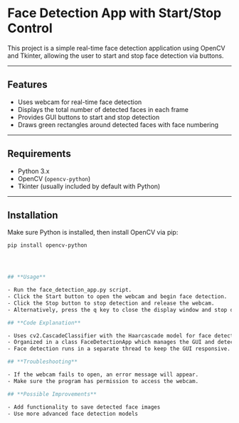 # **Face Detection App with Start/Stop Control**

This project is a simple real-time face detection application using OpenCV and Tkinter, allowing the user to start and stop face detection via buttons.

---

## **Features**

- Uses webcam for real-time face detection  
- Displays the total number of detected faces in each frame  
- Provides GUI buttons to start and stop detection  
- Draws green rectangles around detected faces with face numbering  

---

## **Requirements**

- Python 3.x  
- OpenCV (`opencv-python`)  
- Tkinter (usually included by default with Python)  

---

## **Installation**

Make sure Python is installed, then install OpenCV via pip:

```bash
pip install opencv-python




## **Usage**

- Run the face_detection_app.py script.
- Click the Start button to open the webcam and begin face detection.
- Click the Stop button to stop detection and release the webcam.
- Alternatively, press the q key to close the display window and stop detection.

## **Code Explanation**

- Uses cv2.CascadeClassifier with the Haarcascade model for face detection.
- Organized in a class FaceDetectionApp which manages the GUI and detection logic.
- Face detection runs in a separate thread to keep the GUI responsive.

## **Troubleshooting**

- If the webcam fails to open, an error message will appear.
- Make sure the program has permission to access the webcam.

## **Possible Improvements**

- Add functionality to save detected face images
- Use more advanced face detection models
